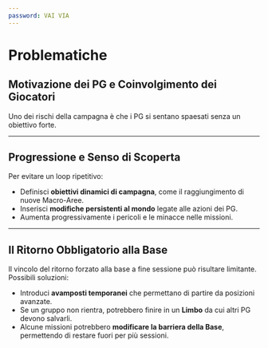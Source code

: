 ```yaml
---
password: VAI VIA
---
```


# Problematiche

## Motivazione dei PG e Coinvolgimento dei Giocatori

Uno dei rischi della campagna è che i PG si sentano spaesati senza un obiettivo forte.

---

## Progressione e Senso di Scoperta

Per evitare un loop ripetitivo:

- Definisci **obiettivi dinamici di campagna**, come il raggiungimento di nuove Macro-Aree.
- Inserisci **modifiche persistenti al mondo** legate alle azioni dei PG.
- Aumenta progressivamente i pericoli e le minacce nelle missioni.

---

## Il Ritorno Obbligatorio alla Base

Il vincolo del ritorno forzato alla base a fine sessione può risultare limitante. Possibili soluzioni:

- Introduci **avamposti temporanei** che permettano di partire da posizioni avanzate.
- Se un gruppo non rientra, potrebbero finire in un **Limbo** da cui altri PG devono salvarli.
- Alcune missioni potrebbero **modificare la barriera della Base**, permettendo di restare fuori per più sessioni.